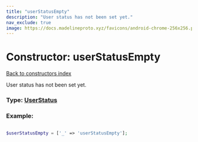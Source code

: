 ```yaml
---
title: "userStatusEmpty"
description: "User status has not been set yet."
nav_exclude: true
image: https://docs.madelineproto.xyz/favicons/android-chrome-256x256.png
---
```

# Constructor: userStatusEmpty  
[Back to constructors index](/API_docs/constructors/index.html)



User status has not been set yet.




### Type: [UserStatus](/API_docs/types/UserStatus.html)


### Example:

```php

$userStatusEmpty = ['_' => 'userStatusEmpty'];
```  
